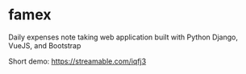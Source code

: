 # famex
Daily expenses note taking web application built with Python Django, VueJS, and Bootstrap

Short demo: 
https://streamable.com/iqfj3
